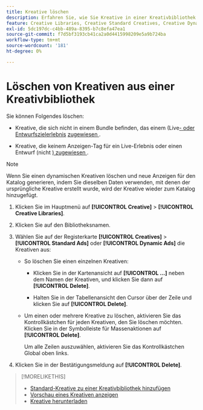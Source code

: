 ```yaml
---
title: Kreative löschen
description: Erfahren Sie, wie Sie Kreative in einer Kreativbibliothek löschen.
feature: Creative Libraries, Creative Standard Creatives, Creative Dynamic Creatives
exl-id: 5dc197dc-c4bb-489a-8395-b7c8efa47ea1
source-git-commit: f7d5bf3193cb41ca2a0d4415998209e5a9b724ba
workflow-type: tm+mt
source-wordcount: '181'
ht-degree: 0%

---
```


# Löschen von Kreativen aus einer Kreativbibliothek

Sie können Folgendes löschen:

* Kreative, die sich nicht in einem Bundle befinden, das einem (Live[- oder Entwurfszielerlebnis](/help/creative/experiences/experience-about.md#experience-statuses-experience-statuses) [ zugewiesen ](/help/creative/experiences/experience-about.md).

* Kreative, die keinem Anzeigen-Tag für ein Live-Erlebnis oder einen Entwurf (nicht [) zugewiesen ](/help/creative/experiences/experience-about.md).

>[!NOTE]
>
>Wenn Sie einen dynamischen Kreativen löschen und neue Anzeigen für den Katalog generieren, indem Sie dieselben Daten verwenden, mit denen der ursprüngliche Kreative erstellt wurde, wird der Kreative wieder zum Katalog hinzugefügt.

1. Klicken Sie im Hauptmenü auf **[!UICONTROL Creative]** > **[!UICONTROL Creative Libraries]**.

1. Klicken Sie auf den Bibliotheksnamen.

1. Wählen Sie auf der Registerkarte **[!UICONTROL Creatives]** > **[!UICONTROL Standard Ads]** oder **[!UICONTROL Dynamic Ads]** die Kreativen aus:

   * So löschen Sie einen einzelnen Kreativen:

      * Klicken Sie in der Kartenansicht auf **[!UICONTROL ...]** neben dem Namen der Kreativen, und klicken Sie dann auf **[!UICONTROL Delete]**.

      * Halten Sie in der Tabellenansicht den Cursor über der Zeile und klicken Sie auf **[!UICONTROL Delete]**.

   * Um einen oder mehrere Kreative zu löschen, aktivieren Sie das Kontrollkästchen für jeden Kreativen, den Sie löschen möchten. Klicken Sie in der Symbolleiste für Massenaktionen auf **[!UICONTROL Delete]**.

     Um alle Zeilen auszuwählen, aktivieren Sie das Kontrollkästchen Global oben links.

1. Klicken Sie in der Bestätigungsmeldung auf **[!UICONTROL Delete]**.

>[!MORELIKETHIS]
>
>* [Standard-Kreative zu einer Kreativbibliothek hinzufügen](creative-add-standard.md)
>* [Vorschau eines Kreativen anzeigen](creative-preview.md)
>* [Kreative herunterladen](creative-download.md)

